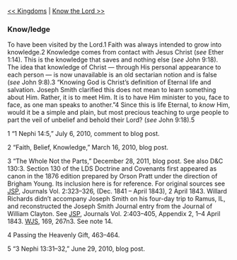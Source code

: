 [<< Kingdoms](Kingdoms)  |  [Know the Lord >>](Know%20the%20Lord)

### Know/ledge
To have been visited by the Lord.1 Faith was always intended to grow into knowledge.2 Knowledge comes from contact with Jesus Christ (*see* Ether 1:14). This is the knowledge that saves and nothing else (*see* John 9:18). The idea that knowledge of Christ — through His personal appearance to each person — is now unavailable is an old sectarian notion and is false (*see* John 9:8).3 “Knowing God is Christ’s definition of Eternal life and salvation. Joseph Smith clarified this does not mean to learn something about Him. Rather, it is to meet Him. It is to have Him minister to you, face to face, as one man speaks to another.”4 Since this is life Eternal, to *know* Him, would it be a simple and plain, but most precious teaching to urge people to part the veil of unbelief and behold their Lord? (*see* John 9:18).5



1 “1 Nephi 14:5,” July 6, 2010, comment to blog post.


2 “Faith, Belief, Knowledge,” March 16, 2010, blog post.


3 “The Whole Not the Parts,” December 28, 2011, blog post. See also D&C 130:3. Section 130 of the LDS Doctrine and Covenants first appeared as canon in the 1876 edition prepared by Orson Pratt under the direction of Brigham Young. Its inclusion here is for reference. For original sources see [JSP](#), Journals Vol. 2:323–326, (Dec. 1841 – April 1843), 2 April 1843. Willard Richards didn’t accompany Joseph Smith on his four-day trip to Ramus, IL, and reconstructed the Joseph Smith Journal entry from the Journal of William Clayton. See [JSP](#), Journals Vol. 2:403–405, Appendix 2, 1–4 April 1843. [WJS](#), 169, 267n3. See note 14.


4 Passing the Heavenly Gift, 463–464.


5 “3 Nephi 13:31–32,” June 29, 2010, blog post.